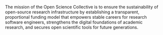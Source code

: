 The mission of the Open Science Collective is to ensure the sustainability of open-source research infrastructure by establishing a transparent, proportional funding model that empowers stable careers for research software engineers, strengthens the digital foundations of academic research, and secures open scientific tools for future generations.

